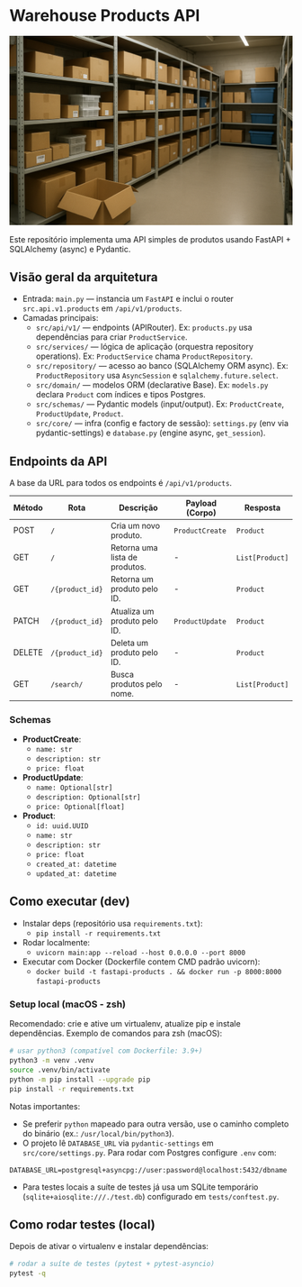 # Warehouse Products API

![](assets/capa.png)

Este repositório implementa uma API simples de produtos usando FastAPI + SQLAlchemy (async) e Pydantic.

## Visão geral da arquitetura

- Entrada: `main.py` — instancia um `FastAPI` e inclui o router `src.api.v1.products` em `/api/v1/products`.
- Camadas principais:
  - `src/api/v1/` — endpoints (APIRouter). Ex: `products.py` usa dependências para criar `ProductService`.
  - `src/services/` — lógica de aplicação (orquestra repository operations). Ex: `ProductService` chama `ProductRepository`.
  - `src/repository/` — acesso ao banco (SQLAlchemy ORM async). Ex: `ProductRepository` usa `AsyncSession` e `sqlalchemy.future.select`.
  - `src/domain/` — modelos ORM (declarative Base). Ex: `models.py` declara `Product` com índices e tipos Postgres.
  - `src/schemas/` — Pydantic models (input/output). Ex: `ProductCreate`, `ProductUpdate`, `Product`.
  - `src/core/` — infra (config e factory de sessão): `settings.py` (env via pydantic-settings) e `database.py` (engine async, `get_session`).

## Endpoints da API

A base da URL para todos os endpoints é `/api/v1/products`.

| Método | Rota              | Descrição                    | Payload (Corpo)   | Resposta          |
| ------- | ----------------- | ------------------------------ | ----------------- | ----------------- |
| POST    | `/`             | Cria um novo produto.          | `ProductCreate` | `Product`       |
| GET     | `/`             | Retorna uma lista de produtos. | -                 | `List[Product]` |
| GET     | `/{product_id}` | Retorna um produto pelo ID.    | -                 | `Product`       |
| PATCH   | `/{product_id}` | Atualiza um produto pelo ID.   | `ProductUpdate` | `Product`       |
| DELETE  | `/{product_id}` | Deleta um produto pelo ID.     | -                 | `Product`       |
| GET     | `/search/`      | Busca produtos pelo nome.      | -                 | `List[Product]` |

### Schemas

- **ProductCreate**:
  - `name: str`
  - `description: str`
  - `price: float`
- **ProductUpdate**:
  - `name: Optional[str]`
  - `description: Optional[str]`
  - `price: Optional[float]`
- **Product**:
  - `id: uuid.UUID`
  - `name: str`
  - `description: str`
  - `price: float`
  - `created_at: datetime`
  - `updated_at: datetime`

## Como executar (dev)

- Instalar deps (repositório usa `requirements.txt`):
  - `pip install -r requirements.txt`
- Rodar localmente:
  - `uvicorn main:app --reload --host 0.0.0.0 --port 8000`
- Executar com Docker (Dockerfile contem CMD padrão uvicorn):
  - `docker build -t fastapi-products . && docker run -p 8000:8000 fastapi-products`

### Setup local (macOS - zsh)

Recomendado: crie e ative um virtualenv, atualize pip e instale dependências. Exemplo de comandos para zsh (macOS):

```bash
# usar python3 (compatível com Dockerfile: 3.9+)
python3 -m venv .venv
source .venv/bin/activate
python -m pip install --upgrade pip
pip install -r requirements.txt
```

Notas importantes:

- Se preferir `python` mapeado para outra versão, use o caminho completo do binário (ex.: `/usr/local/bin/python3`).
- O projeto lê `DATABASE_URL` via `pydantic-settings` em `src/core/settings.py`. Para rodar com Postgres configure `.env` com:

```env
DATABASE_URL=postgresql+asyncpg://user:password@localhost:5432/dbname
```

- Para testes locais a suíte de testes já usa um SQLite temporário (`sqlite+aiosqlite:///./test.db`) configurado em `tests/conftest.py`.

## Como rodar testes (local)

Depois de ativar o virtualenv e instalar dependências:

```bash
# rodar a suíte de testes (pytest + pytest-asyncio)
pytest -q
```
